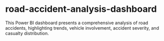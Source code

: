 # road-accident-analysis-dashboard
This Power BI dashboard presents a comprehensive analysis of road accidents, highlighting trends, vehicle involvement, accident severity, and casualty distribution.
